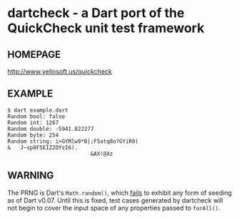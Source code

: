 # dartcheck - a Dart port of the QuickCheck unit test framework

## HOMEPAGE

http://www.yellosoft.us/quickcheck

## EXAMPLE

	$ dart example.dart
	Random bool: false
	Random int: 1267
	Random double: -5941.822277
	Random byte: 254
	Random string: i>GYMlw9*B|;F5atq8o?GYiR0(
	&	J~sp8F5EIZ2DYzI6).
	                          &AX!@Xz

## WARNING

The PRNG is Dart's `Math.random()`, which [fails](http://code.google.com/p/dart/issues/detail?id=771) to exhibit any form of seeding as of Dart v0.07. Until this is fixed, test cases generated by dartcheck will not begin to cover the input space of any properties passed to `forAll()`.